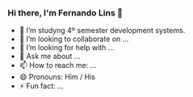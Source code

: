 ### Hi there, I'm Fernando Lins 👋


- 🌱 I’m studyng 4º semester development systems. 
- 👯 I’m looking to collaborate on ...
- 🤔 I’m looking for help with ...
- 💬 Ask me about ...
- 📫 How to reach me: ...
- 😄 Pronouns: Him / His
- ⚡ Fun fact: ...
